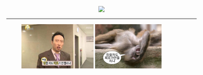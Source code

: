    <p align="center">
     <img src="https://github.com/subin-128/subin-128/assets/73809727/944e151e-ae42-42e5-b577-544f098c3ba5" width="25%">
     <!--<figcaption>ㅇㅅㅇ</figcaption>-->
   </p>

---
<!--
**subin-128/subin-128** is a ✨ _special_ ✨ repository because its `README.md` (this file) appears on your GitHub profile.

Here are some ideas to get you started:

- 🔭 I’m currently working on ...
- 🌱 I’m currently learning ...
- 👯 I’m looking to collaborate on ...
- 🤔 I’m looking for help with ...
- 💬 Ask me about ...
- 📫 How to reach me: ...
- 😄 Pronouns: ...
- ⚡ Fun fact: ...
-->

   <figure class="half">
      <a href="link"><img src="./resources/20180106_5a506d5b9419c.jpg" width="45%"></a>
      <a href="link"><img src="./resources/KakaoTalk_20230816_013204228.png" width="41.5%"></a>
    </figure>

